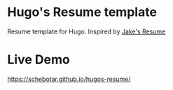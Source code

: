 # Hugo's Resume template
Resume template for Hugo. Inspired by [Jake's Resume](https://github.com/jakegut/resume)
# Live Demo
<https://schebotar.github.io/hugos-resume/>
